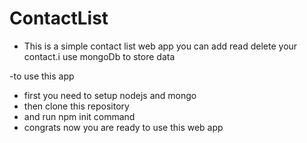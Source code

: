# ContactList

- This is a simple contact list web app you can add read delete your contact.i use mongoDb to store data

-to use this app

- first you need to setup nodejs and mongo
- then clone this repository 
- and run npm init command 
- congrats now you are ready to use this web app

